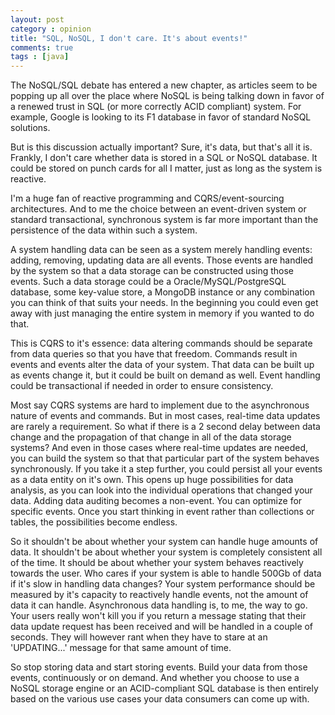 ```yaml
---
layout: post
category : opinion
title: "SQL, NoSQL, I don't care. It's about events!"
comments: true
tags : [java]
---
```


The NoSQL/SQL debate has entered a new chapter, as articles seem to be popping up all over the place
where NoSQL is being talking down in favor of a renewed trust in SQL (or more correctly ACID compliant)
system. For example, Google is looking to its F1 database in favor of standard NoSQL solutions.

But is this discussion actually important? Sure, it's data, but that's all it is. Frankly, I don't care 
whether data is stored in a SQL or NoSQL database. It could be stored on punch cards for all I matter,
just as long as the system is reactive.<!--more-->

I'm a huge fan of reactive programming and CQRS/event-sourcing architectures. And to me the choice between an
event-driven system or standard transactional, synchronous system is far more important than the persistence
of the data within such a system.

A system handling data can be seen as a system merely handling events: adding, removing, updating data are 
all events. Those events are handled by the system so that a data storage can be constructed using those
events. Such a data storage could be a Oracle/MySQL/PostgreSQL database, some key-value store, a MongoDB 
instance or any combination you can think of that suits your needs. In the beginning you could even get away
with just managing the entire system in memory if you wanted to do that.

This is CQRS to it's essence: data altering commands should be separate from data queries so that you have
that freedom. Commands result in events and events alter the data of your system. That data can be built up as
 events change it, but it could be built on demand as well. Event handling could be transactional if needed in order
 to ensure consistency.

Most say CQRS systems are hard to implement due to the asynchronous nature of events and commands. But in most cases,
real-time data updates are rarely a requirement. So what if there is a 2 second delay between data change and the 
propagation of that change in all of the data storage systems? And even in those cases where real-time updates are needed,
you can build the system so that that particular part of the system behaves synchronously. If you take it a step further, you
could persist all your events as a data entity on it's own. This opens up huge possibilities for data analysis, as you can 
look into the individual operations that changed your data. Adding data auditing becomes a non-event. You can optimize for 
specific events. Once you start thinking in event rather than collections or tables, the possibilities become endless.

So it shouldn't be about whether your system can handle huge amounts of data.  It shouldn't be about whether your system is completely 
consistent all of the time. It should be about whether your system behaves reactively towards the user. Who cares if your system
is able to handle 500Gb of data if it's slow in handling data changes? Your system performance should be measured by it's capacity 
to reactively handle events, not the amount of data it can handle. Asynchronous data handling is, to me, the way to go. Your users really
won't kill you if you return a message stating that their data update request has been received and will be handled in a couple of seconds.
They will however rant when they have to stare at an 'UPDATING...' message for that same amount of time.
 
So stop storing data and start storing events. Build your data from those events, continuously or on demand. And whether you choose to use 
a NoSQL storage engine or an ACID-compliant SQL database is then entirely based on the various use cases your data consumers can come up with.
